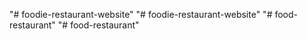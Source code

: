 "# foodie-restaurant-website" 
"# foodie-restaurant-website" 
"# food-restaurant" 
"# food-restaurant" 
